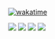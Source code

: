[![wakatime](https://wakatime.com/badge/user/e6eb83ec-d834-4844-9b5a-e6355bee42e5.svg)](https://wakatime.com/@e6eb83ec-d834-4844-9b5a-e6355bee42e5)

![](https://wakatime.com/share/@yoshinorin/91f2ba84-2f14-4cf1-be07-58916b4dcd44.svg)
![](https://wakatime.com/share/@yoshinorin/39f6f2cc-a9b6-47c3-b8b0-cb26efb0c943.svg)
![](https://wakatime.com/share/@yoshinorin/85f999e1-5119-4046-bc34-a6f85791ec81.svg)
![](https://wakatime.com/share/@yoshinorin/27652901-4320-4075-b578-6a20d42095a7.svg)
